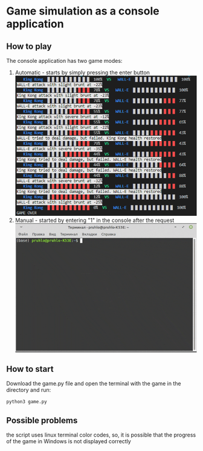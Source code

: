 # Game simulation as a console application

## How to play

The console application has two game modes:
1. Automatic - starts by simply pressing the enter button
![example](https://github.com/pruhlo/first_game/blob/master/Screen.png)
2. Manual - started by entering "1" in the console after the request
![example](https://github.com/pruhlo/first_game/blob/master/Animation_gif.gif)

## How to start
Download the game.py file and open the terminal with the game in the directory and run:
```
python3 game.py
```

## Possible problems 
the script uses linux terminal color codes, so, it is possible that the progress of the game in Windows is not displayed correctly

